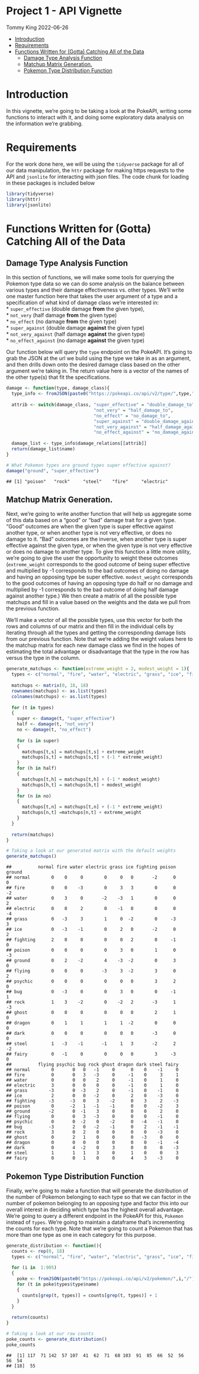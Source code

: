 Project 1 - API Vignette
================
Tommy King
2022-06-26

-   [Introduction](#introduction)
-   [Requirements](#requirements)
-   [Functions Written for (Gotta) Catching All of the
    Data](#functions-written-for-gotta-catching-all-of-the-data)
    -   [Damage Type Analysis Function](#damage-type-analysis-function)
    -   [Matchup Matrix Generation.](#matchup-matrix-generation)
    -   [Pokemon Type Distribution
        Function](#pokemon-type-distribution-function)

# Introduction

In this vignette, we’re going to be taking a look at the PokeAPI,
writing some functions to interact with it, and doing some exploratory
data analysis on the information we’re grabbing.

# Requirements

For the work done here, we will be using the `tidyverse` package for all
of our data manipulation, the `httr` package for making https requests
to the API and `jsonlite` for interacting with json files. The code
chunk for loading in these packages is included below

``` r
library(tidyverse)
library(httr)
library(jsonlite)
```

# Functions Written for (Gotta) Catching All of the Data

## Damage Type Analysis Function

In this section of functions, we will make some tools for querying the
Pokemon type data so we can do some analysis on the balance between
various types and their damage effectiveness vs. other types. We’ll
write one master function here that takes the user argument of a type
and a specification of what kind of damage class we’re interested in:  
\* `super_effective` (double damage **from** the given type),  
\* `not_very` (half damage **from** the given type)  
\* `no_effect` (no damage **from** the given type)  
\* `super_against` (double damage **against** the given type)  
\* `not_very_against` (half damage **against** the given type)  
\* `no_effect_against` (no damage **against** the given type)

Our function below will query the `type` endpoint on the PokeAPI. It’s
going to grab the JSON at the url we build using the type we take in as
an argument, and then drills down onto the desired damage class based on
the other argument we’re taking in. The return value here is a vector of
the names of the other type(s) that fit the specifications.

``` r
damage <- function(type, damage_class){
  type_info <- fromJSON(paste0("https://pokeapi.co/api/v2/type/",type,"/"))
 
  attrib <- switch(damage_class, "super_effective" = "double_damage_to",
                                 "not_very" = "half_damage_to",
                                 "no_effect" = "no_damage_to",
                                 "super_against" = "double_damage_against",
                                 "not_very_against" = "half_damage_against",
                                 "no_effect_against" = "no_damage_against")
  
  damage_list <- type_info$damage_relations[[attrib]]
  return(damage_list$name)
}

# What Pokemon types are ground types super effective against?
damage("ground", "super_effective")
```

    ## [1] "poison"   "rock"     "steel"    "fire"     "electric"

## Matchup Matrix Generation.

Next, we’re going to write another function that will help us aggregate
some of this data based on a “good” or “bad” damage trait for a given
type. “Good” outcomes are when the given type is super effective against
another type, or when another type is not very effective, or does no
damage to it. “Bad” outcomes are the inverse, when another type is super
effective against the given type, or when the given type is not very
effective or does no damage to another type. To give this function a
little more utility, we’re going to give the user the opportunity to
weight these outcomes (`extreme_weight` corresponds to the good outcome
of being super effective and multiplied by -1 corresponds to the bad
outcomes of doing no damage and having an opposing type be super
effective. `modest_weight` corresponds to the good outcomes of having an
opposing type do half or no damage and multiplied by -1 corresponds to
the bad outcome of doing half damage against another type.) We then
create a matrix of all the possible type matchups and fill in a value
based on the weights and the data we pull from the previous function.

We’ll make a vector of all the possible types, use this vector for both
the rows and columns of our matrix and then fill in the individual cells
by iterating through all the types and getting the corresponding damage
lists from our previous function. Note that we’re adding the weight
values here to the matchup matrix for each new damage class we find in
the hopes of estimating the total advantage or disadvantage that the
type in the row has versus the type in the column.

``` r
generate_matchups <- function(extreme_weight = 2, modest_weight = 1){  
  types <- c("normal", "fire", "water", "electric", "grass", "ice", "fighting", "poison", "ground",          "flying", "psychic", "bug", "rock", "ghost", "dragon", "dark", "steel", "fairy")
  
  matchups <- matrix(0, 18, 18)
  rownames(matchups) <- as.list(types)
  colnames(matchups) <- as.list(types)
  
  for (t in types)
  {
    super <- damage(t, "super_effective")
    half <- damage(t, "not_very")
    no <- damage(t, "no_effect")
    
    for (s in super)
    {
      matchups[t,s] = matchups[t,s] + extreme_weight
      matchups[s,t] = matchups[s,t] + (-1 * extreme_weight)
    }
    for (h in half)
    {
      matchups[t,h] = matchups[t,h] + (-1 * modest_weight)
      matchups[h,t] = matchups[h,t] + modest_weight
    }
    for (n in no)
    {
      matchups[t,n] = matchups[t,n] + (-1 * extreme_weight)
      matchups[n,t] =matchups[n,t] + extreme_weight
    }
  }
  
  return(matchups)
}

# Taking a look at our generated matrix with the default weights
generate_matchups()
```

    ##          normal fire water electric grass ice fighting poison ground
    ## normal        0    0     0        0     0   0       -2      0      0
    ## fire          0    0    -3        0     3   3        0      0     -2
    ## water         0    3     0       -2    -3   1        0      0      2
    ## electric      0    0     2        0    -1   0        0      0     -4
    ## grass         0   -3     3        1     0  -2        0     -3      3
    ## ice           0   -3    -1        0     2   0       -2      0      2
    ## fighting      2    0     0        0     0   2        0     -1      0
    ## poison        0    0     0        0     3   0        1      0     -3
    ## ground        0    2    -2        4    -3  -2        0      3      0
    ## flying        0    0     0       -3     3  -2        3      0      2
    ## psychic       0    0     0        0     0   0        3      2      0
    ## bug           0   -3     0        0     3   0        0     -1      1
    ## rock          1    3    -2        0    -2   2       -3      1     -3
    ## ghost         0    0     0        0     0   0        2      1      0
    ## dragon        0    1     1        1     1  -2        0      0      0
    ## dark          0    0     0        0     0   0       -3      0      0
    ## steel         1   -3    -1       -1     1   3       -2      2     -2
    ## fairy         0   -1     0        0     0   0        3     -3      0
    ##          flying psychic bug rock ghost dragon dark steel fairy
    ## normal        0       0   0   -1     0      0    0    -1     0
    ## fire          0       0   3   -3     0     -1    0     3     1
    ## water         0       0   0    2     0     -1    0     1     0
    ## electric      3       0   0    0     0     -1    0     1     0
    ## grass        -3       0  -3    2     0     -1    0    -1     0
    ## ice           2       0   0   -2     0      2    0    -3     0
    ## fighting     -3      -3   0    3    -2      0    3     2    -3
    ## poison        0      -2   1   -1    -1      0    0    -2     3
    ## ground       -2       0  -1    3     0      0    0     2     0
    ## flying        0       0   3   -3     0      0    0    -1     0
    ## psychic       0       0  -2    0    -2      0   -4    -1     0
    ## bug          -3       2   0   -2    -1      0    2    -1    -1
    ## rock          3       0   2    0     0      0    0    -3     0
    ## ghost         0       2   1    0     0      0   -3     0     0
    ## dragon        0       0   0    0     0      0    0    -1    -4
    ## dark          0       4  -2    0     3      0    0     0    -3
    ## steel         1       1   1    3     0      1    0     0     3
    ## fairy         0       0   1    0     0      4    3    -3     0

## Pokemon Type Distribution Function

Finally, we’re going to make a function that will generate the
distribution of the number of Pokemon belonging to each type so that we
can factor in the number of pokemon belonging to an opposing type and
factor this into our overall interest in deciding which type has the
highest overall advantage. We’re going to query a different endpoint in
the PokeAPI for this, `Pokemon` instead of `types`. We’re going to
maintain a dataframe that’s incrementing the counts for each type. Note
that we’re going to count a Pokemon that has more than one type as one
in each category for this purpose.

``` r
generate_distribution <- function(){
  counts <- rep(0, 18)
  types <- c("normal", "fire", "water", "electric", "grass", "ice", "fighting", "poison", "ground",          "flying", "psychic", "bug", "rock", "ghost", "dragon", "dark", "steel", "fairy")
  
  for (i in  1:905)
  {
    poke <- fromJSON(paste0("https://pokeapi.co/api/v2/pokemon/",i,"/"))
    for (t in poke$types$type$name)
    {
      counts[grep(t, types)] = counts[grep(t, types)] + 1
    }
  }
  
  return(counts)
}

# Taking a look at our raw counts
poke_counts <- generate_distribution()
poke_counts
```

    ##  [1] 117  71 142  57 107  41  62  71  68 103  91  85  66  52  56  56  54
    ## [18]  55
